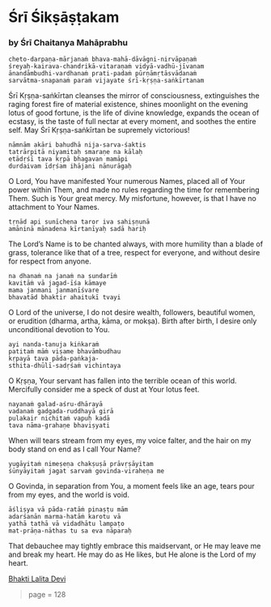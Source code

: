 # Śrī Śikṣāṣṭakam

### by Śrī Chaitanya Mahāprabhu

    cheto-darpaṇa-mārjanaṁ bhava-mahā-dāvāgni-nirvāpaṇaṁ
    śreyaḥ-kairava-chandrikā-vitaraṇaṁ vidyā-vadhū-jīvanam
    ānandāmbudhi-vardhanaṁ prati-padaṁ pūrṇāmṛtāsvādanaṁ
    sarvātma-snapanaṁ paraṁ vijayate śrī-kṛṣṇa-saṅkīrtanam

Śrī Kṛṣṇa-saṅkīrtan cleanses the mirror of consciousness, extinguishes the raging forest fire of material existence, shines moonlight on the evening lotus of good fortune, is the life of divine knowledge, expands the ocean of ecstasy, is the taste of full nectar at every moment, and soothes the entire self. May Śrī Kṛṣṇa-saṅkīrtan be supremely victorious!

    nāmnām akāri bahudhā nija-sarva-śaktis
    tatrārpitā niyamitaḥ smaraṇe na kālaḥ
    etādṛśī tava kṛpā bhagavan mamāpi
    durdaivam īdṛśam ihājani nānurāgaḥ

O Lord, You have manifested Your numerous Names, placed all of Your power within Them, and made no rules regarding the time for remembering Them. Such is Your great mercy. My misfortune, however, is that I have no attachment to Your Names.

    tṛṇād api sunīchena taror iva sahiṣṇunā
    amāninā mānadena kīrtanīyaḥ sadā hariḥ

The Lord’s Name is to be chanted always, with more humility than a blade of grass, tolerance like that of a tree, respect for everyone, and without desire for respect from anyone.

    na dhanaṁ na janaṁ na sundarīṁ
    kavitāṁ vā jagad-īśa kāmaye
    mama janmani janmanīśvare
    bhavatād bhaktir ahaitukī tvayi

O Lord of the universe, I do not desire wealth, followers, beautiful women, or erudition (dharma, artha, kāma, or mokṣa). Birth after birth, I desire only unconditional devotion to You.

    ayi nanda-tanuja kiṅkaraṁ
    patitaṁ māṁ viṣame bhavāmbudhau
    kṛpayā tava pāda-paṅkaja-
    sthita-dhūlī-sadṛśaṁ vichintaya

O Kṛṣṇa, Your servant has fallen into the terrible ocean of this world. Mercifully consider me a speck of dust at Your lotus feet.

    nayanaṁ galad-aśru-dhārayā
    vadanaṁ gadgada-ruddhayā girā
    pulakair nichitaṁ vapuḥ kadā
    tava nāma-grahaṇe bhaviṣyati

When will tears stream from my eyes, my voice falter, and the hair on my body stand on end as I call Your Name?

    yugāyitaṁ nimeṣeṇa chakṣuṣā prāvṛṣāyitam
    śūnyāyitaṁ jagat sarvaṁ govinda-viraheṇa me

O Govinda, in separation from You, a moment feels like an age, tears pour from my eyes, and the world is void.

    āśliṣya vā pāda-ratāṁ pinaṣṭu mām
    adarśanān marma-hatāṁ karotu vā
    yathā tathā vā vidadhātu lampaṭo
    mat-prāṇa-nāthas tu sa eva nāparaḥ

That debauchee may tightly embrace this maidservant, or He may leave me and break my heart. He may do as He likes, but He alone is the Lord of my heart.


[Bhakti Lalita Devi](https://soundcloud.com/bhakti-lalita-devi/siksastakam-sanskrit-verses?in=bhakti-lalita-devi/sets/siksastakam)


> page = 128
